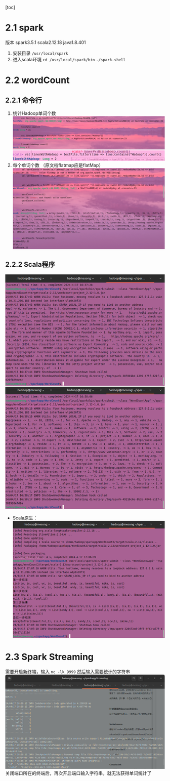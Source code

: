 [toc]
# 2.1 spark
版本
spark3.5.1
scala2.12.18
java1.8.401
1. 安装目录
`/usr/local/spark`
2. 进入scala环境
`cd /usr/local/spark/bin`
`./spark-shell`


# 2.2 wordCount
## 2.2.1 命令行
1. 统计Hadoop单词个数
![f9bff7ab6cf34c97f177e316f1525925.png](../_resources/f9bff7ab6cf34c97f177e316f1525925-1.png)
![c2c217ffd0f514452059de3527abc0e9.png](../_resources/c2c217ffd0f514452059de3527abc0e9-1.png)
2. 每个单词个数
（原文档flatmap应是flatMap）
![6ca7cc2f230168b8a7909cf365b7057f.png](../_resources/6ca7cc2f230168b8a7909cf365b7057f-1.png)

## 2.2.2 Scala程序
![d89b99eb408983168b4e603a0f0c9f31.png](../_resources/d89b99eb408983168b4e603a0f0c9f31-1.png)
![3bccc0a7eb96c0f2d982d09c4fc6313b.png](../_resources/3bccc0a7eb96c0f2d982d09c4fc6313b-1.png)
- Scala原生：
![ed5f23e4c43f96990af57a41c3f22eee.png](../_resources/ed5f23e4c43f96990af57a41c3f22eee-1.png)
# 2.3 Spark Streaming
需要开启新终端，输入
`nc -lk 9999`
然后输入需要统计的字符串
![1cbc336bbf362b6189f97129360b8440.png](../_resources/1cbc336bbf362b6189f97129360b8440-1.png)
关闭端口所在的终端后，再次开启端口输入字符串，就无法获得单词统计了